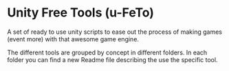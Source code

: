 # Unity Free Tools (u-FeTo)
A set of ready to use unity scripts to ease out the process of making games (event more) with that awesome game engine.

The different tools are grouped by concept in different folders.
In each folder you can find a new Readme file describing the use the specific tool.
